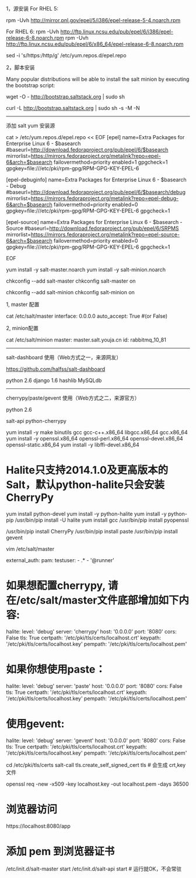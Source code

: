 



1，源安装 
For RHEL 5:

rpm -Uvh http://mirror.pnl.gov/epel/5/i386/epel-release-5-4.noarch.rpm

For RHEL 6:
rpm -Uvh http://ftp.linux.ncsu.edu/pub/epel/6/i386/epel-release-6-8.noarch.rpm
rpm -Uvh http://ftp.linux.ncsu.edu/pub/epel/6/x86_64/epel-release-6-8.noarch.rpm

sed -i 's/https:/http/g' /etc/yum.repos.d/epel.repo

2，脚本安装

Many popular distributions will be able to install the salt minion by executing the bootstrap script:

wget -O - http://bootstrap.saltstack.org | sudo sh

curl -L http://bootstrap.saltstack.org | sudo sh -s -M -N


--------------------------------------------------------------------------------
添加 salt yum 安装源

cat > /etc/yum.repos.d/epel.repo << EOF
[epel]
name=Extra Packages for Enterprise Linux 6 - \$basearch
#baseurl=http://download.fedoraproject.org/pub/epel/6/$basearch
mirrorlist=https://mirrors.fedoraproject.org/metalink?repo=epel-6&arch=$basearch
failovermethod=priority
enabled=1
gpgcheck=1
gpgkey=file:///etc/pki/rpm-gpg/RPM-GPG-KEY-EPEL-6

[epel-debuginfo]
name=Extra Packages for Enterprise Linux 6 - \$basearch - Debug
#baseurl=http://download.fedoraproject.org/pub/epel/6/$basearch/debug
mirrorlist=https://mirrors.fedoraproject.org/metalink?repo=epel-debug-6&arch=$basearch
failovermethod=priority
enabled=0
gpgkey=file:///etc/pki/rpm-gpg/RPM-GPG-KEY-EPEL-6
gpgcheck=1

[epel-source]
name=Extra Packages for Enterprise Linux 6 - \$basearch - Source
#baseurl=http://download.fedoraproject.org/pub/epel/6/SRPMS
mirrorlist=https://mirrors.fedoraproject.org/metalink?repo=epel-source-6&arch=$basearch
failovermethod=priority
enabled=0
gpgkey=file:///etc/pki/rpm-gpg/RPM-GPG-KEY-EPEL-6
gpgcheck=1

EOF

yum install -y salt-master.noarch
yum install -y salt-minion.noarch

chkconfig --add salt-master
chkconfig salt-master on

chkconfig --add salt-minion
chkconfig salt-minion on

1, master 配置

cat /etc/salt/master
interface: 0.0.0.0
auto_accept: True #(or False)

2, minion配置

cat /etc/salt/minion
master: master.salt.youja.cn
id: rabbitmq_10_81




--------------------------------------------------------------------------------
salt-dashboard 使用（Web方式之一，来源网友）

https://github.com/halfss/salt-dashboard

python 2.6
django 1.6
hashlib
MySQLdb


--------------------------------------------------------------------------------
cherrypy/paste/gevent 使用（Web方式之二，来源官方）

python 2.6

salt-api
python-cherrypy

yum install -y make binutils gcc gcc-c++.x86_64 libgcc.x86_64 gcc.x86_64
yum install -y openssl.x86_64 openssl-perl.x86_64 openssl-devel.x86_64 openssl-static.x86_64
yum install -y libffi-devel.x86_64

# Halite只支持2014.1.0及更高版本的Salt，默认python-halite只会安装CherryPy
yum install python-devel
yum install -y python-halite
yum install -y python-pip
/usr/bin/pip install -U halite
yum install gcc
/usr/bin/pip install pyopenssl

/usr/bin/pip install CherryPy
/usr/bin/pip install paste
/usr/bin/pip install gevent

vim /etc/salt/master

external_auth:
  pam:
    testuser:
      - .*
      - '@runner'

# 如果想配置cherrypy, 请在/etc/salt/master文件底部增加如下内容:
halite:
  level: 'debug'
  server: 'cherrypy'
  host: '0.0.0.0'
  port: '8080'
  cors: False
  tls: True
  certpath: '/etc/pki/tls/certs/localhost.crt'
  keypath: '/etc/pki/tls/certs/localhost.key'
  pempath: '/etc/pki/tls/certs/localhost.pem'

# 如果你想使用paste：
halite:
  level: 'debug'
  server: 'paste'
  host: '0.0.0.0'
  port: '8080'
  cors: False
  tls: True
  certpath: '/etc/pki/tls/certs/localhost.crt'
  keypath: '/etc/pki/tls/certs/localhost.key'
  pempath: '/etc/pki/tls/certs/localhost.pem'

# 使用gevent:
halite:
  level: 'debug'
  server: 'gevent'
  host: '0.0.0.0'
  port: '8080'
  cors: False
  tls: True
  certpath: '/etc/pki/tls/certs/localhost.crt'
  keypath: '/etc/pki/tls/certs/localhost.key'
  pempath: '/etc/pki/tls/certs/localhost.pem'


cd /etc/pki/tls/certs
salt-call tls.create_self_signed_cert tls # 会生成 crt,key 文件

openssl req -new -x509 -key localhost.key -out localhost.pem -days 36500

# 浏览器访问
https://localhost:8080/app

# 添加 pem 到浏览器证书

/etc/init.d/salt-master start
/etc/init.d/salt-api start # 运行就OK，不会常驻





